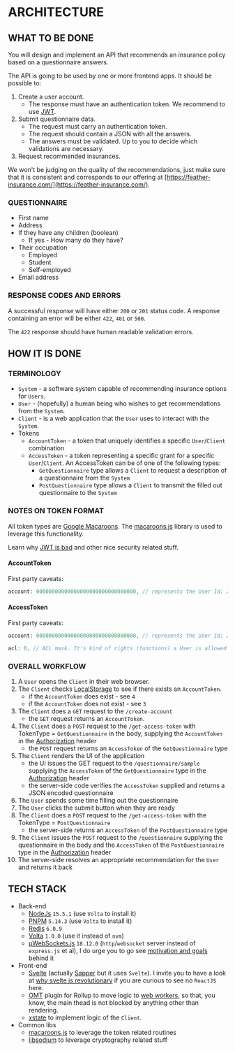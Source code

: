 # ARCHITECTURE

## WHAT TO BE DONE

You will design and implement an API that recommends an insurance policy based on a questionnaire answers.

The API is going to be used by one or more frontend apps. It should be possible to:

1. Create a user account.
    - The response must have an authentication token. We recommend to use [JWT](https://jwt.io/).
2. Submit questionnaire data.
    - The request must carry an authentication token.
    - The request should contain a JSON with all the answers.
    - The answers must be validated. Up to you to decide which validations are necessary.
3. Request recommended insurances.

We won't be judging on the quality of the recommendations, just make sure that it is consistent and corresponds to our offering at [https://feather-insurance.com/](https://feather-insurance.com/).

### QUESTIONNAIRE

- First name
- Address
- If they have any children (boolean)
  - If yes - How many do they have?
- Their occupation
  - Employed
  - Student
  - Self-employed
- Email address

### RESPONSE CODES AND ERRORS

A successful response will have either `200` or `201` status code. A response containing an error will be either `422`, `401` or `500`.

The `422` response should have human readable validation errors.

## HOW IT IS DONE

### TERMINOLOGY

- `System` - a software system capable of recommending insurance options for `Users`.
- `User` - (hopefully) a human being who wishes to get recommendations from the `System`.
- `Client` - is a web application that the `User` uses to interact with the `System`.
- Tokens
  - `AccountToken` - a token that uniquely identifies a specific `User`/`Client` combination
  - `AccessToken` - a token representing a specific grant for a specific `User`/`Client`. An AccessToken can be of one of the following types:
    - `GetQuestionnaire` type allows a `Client` to request a description of a questionnaire from the `System`
    - `PostQuestionnaire` type allows a `Client` to transmit the filled out questionnaire to the `System`

### NOTES ON TOKEN FORMAT

All token types are [Google Macaroons](https://research.google/pubs/pub41892/). The [macaroons.js](https://github.com/nitram509/macaroons.js) library is used to leverage this functionality.

Learn why [JWT is bad](https://latacora.micro.blog/a-childs-garden/) and other nice security related stuff.

#### AccountToken

First party caveats:

```javascript
account: 00000000000000000000000000000000, // represents the User Id; 256 bits; see randombytes_buf: https://libsodium.gitbook.io/doc/generating_random_data
```

#### AccessToken

First party caveats:

```javascript
account: 00000000000000000000000000000000, // represents the User Id; 256 bits; see randombytes_buf: https://libsodium.gitbook.io/doc/generating_random_data
```

```javascript
acl: 0, // ACL mask. It's kind of rights (functions) a User is allowed to execute on the server-side
```

### OVERALL WORKFLOW

1. A `User` opens the `Client` in their web browser.
2. The `Client` checks [LocalStorage](https://developer.mozilla.org/en-US/docs/Web/API/Window/localStorage) to see if there exists an `AccountToken`.
    - if the `AccountToken` does exist - see `4`
    - if the `AccountToken` does not exist - see `3`
3. The `Client` does a `GET` request to the `/create-account`
    - the `GET` request returns an `AccountToken`.
4. The `Client` does a `POST` request to the `/get-access-token` with TokenType = `GetQuestionnaire` in the body, supplying the `AccountToken` in the [Authorization](https://developer.mozilla.org/en-US/docs/Web/HTTP/Headers/Authorization) header
    - the `POST` request returns an `AccessToken` of the `GetQuestionnaire` type
5. The `Client` renders the UI of the application
    - the UI issues the GET request to the `/questionnaire/sample` supplying the `AccessToken` of the `GetQuestionnaire` type in the [Authorization](https://developer.mozilla.org/en-US/docs/Web/HTTP/Headers/Authorization) header
    - the server-side code verifies the `AccessToken` supplied and returns a JSON encoded questionnaire
6. The `User` spends some time filling out the questionnaire
7. The `User` clicks the submit button when they are ready
8. The `Client` does a `POST` request to the `/get-access-token` with the TokenType = `PostQuestionnaire`
    - the server-side returns an `AccessToken` of the `PostQuestionnaire` type
9. The `Client` issues the `POST` request to the `/questionnaire` supplying the questionnaire in the body and the `AccessToken` of the `PostQuestionnaire` type in the [Authorization](https://developer.mozilla.org/en-US/docs/Web/HTTP/Headers/Authorization) header
10. The server-side resolves an appropriate recommendation for the `User` and returns it back

## TECH STACK

- Back-end
  - [NodeJs](https://nodejs.org/en/download/) `15.5.1` (use `Volta` to install it)
  - [PNPM](https://pnpm.js.org/en/motivation) `5.14.3` (use `Volta` to install it)
  - [Redis](https://redis.io/download) `6.0.9`
  - [Volta](https://volta.sh/) `1.0.0` (use it instead of `nvm`)
  - [µWebSockets.js](https://github.com/uNetworking/uWebSockets.js) `18.12.0` (`http`/`websocket` server instead of `express.js` et al), I do urge you to go see [motivation and goals](https://github.com/uNetworking/uWebSockets/blob/master/misc/READMORE.md) behind it
- Front-end
  - [Svelte](https://svelte.dev/) (actually [Sapper](https://sapper.svelte.dev/) but it uses `Svelte`). I invite you to have a look at [why svelte is revolutionary](https://dev.to/hanna/why-svelte-is-revolutionary-415e) if you are curious to see no `ReactJS` here.
  - [OMT](https://github.com/surma/rollup-plugin-off-main-thread) plugin for Rollup to move logic to [web workers](https://developer.mozilla.org/en-US/docs/Web/API/Web_Workers_API/Using_web_workers), so that, you know, the main thead is not blocked by anything other than rendering.
  - [xstate](https://github.com/davidkpiano/xstate) to implement logic of the `Client`.
- Common libs
  - [macaroons.js](https://github.com/nitram509/macaroons.js) to leverage the token related routines
  - [libsodium](https://github.com/jedisct1/libsodium.js) to leverage cryptography related stuff

